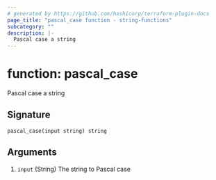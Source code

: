 ```yaml
---
# generated by https://github.com/hashicorp/terraform-plugin-docs
page_title: "pascal_case function - string-functions"
subcategory: ""
description: |-
  Pascal case a string
---
```


# function: pascal_case

Pascal case a string



## Signature

<!-- signature generated by tfplugindocs -->
```text
pascal_case(input string) string
```

## Arguments

<!-- arguments generated by tfplugindocs -->
1. `input` (String) The string to Pascal case
